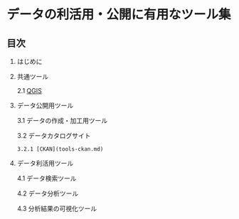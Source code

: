 ﻿# データの利活用・公開に有用なツール集

## 目次

1. はじめに

2. 共通ツール

    2.1 [QGIS](tools-qgis.md)

3. データ公開用ツール

    3.1 データの作成・加工用ツール

    3.2 データカタログサイト
 
       3.2.1 [CKAN](tools-ckan.md)

4. データ利活用ツール

    4.1 データ検索ツール

    4.2 データ分析ツール

    4.3 分析結果の可視化ツール
